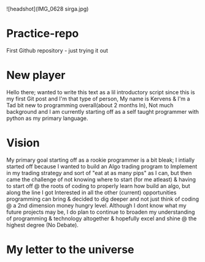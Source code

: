 ![headshot](IMG_0628 sirga.jpg)

# Practice-repo
First Github repository - just trying it out 

# New player
Hello there; wanted to write this text as a lil introductory script since this is my first Git post and I'm that type of person, My name is Kervens & I'm a Tad bit new to programming overall(about 2 months In), Not much background and I am currently starting off as a self taught programmer with python as my primary language. 

# Vision
My primary goal starting off as a rookie programmer is a bit bleak; I intially started off because I wanted to build an Algo trading program to Implement in my trading strategy and sort of "eat at as many pips" as I can, but then came the challenge of not knowing where to start (for me atleast) & having to start off @ the roots of coding to properly learn how build an algo, but along the line I got Interested in all the other (current) opportunities programming can bring & decided to dig deeper and not just think of coding @ a 2nd dimension money hungry level. Although I dont know what my future projects may be, I do plan to continue to broaden my understanding of programming & technology altogether & hopefully excel and shine @ the highest degree (No Debate). 

# My letter to the universe
